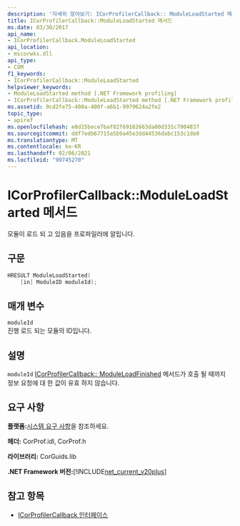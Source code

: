 ```yaml
---
description: '자세히 알아보기: ICorProfilerCallback:: ModuleLoadStarted 메서드'
title: ICorProfilerCallback::ModuleLoadStarted 메서드
ms.date: 03/30/2017
api_name:
- ICorProfilerCallback.ModuleLoadStarted
api_location:
- mscorwks.dll
api_type:
- COM
f1_keywords:
- ICorProfilerCallback::ModuleLoadStarted
helpviewer_keywords:
- ModuleLoadStarted method [.NET Framework profiling]
- ICorProfilerCallback::ModuleLoadStarted method [.NET Framework profiling]
ms.assetid: 9cd2fe75-408a-400f-a6b1-9979624a2fe2
topic_type:
- apiref
ms.openlocfilehash: e8d15bece7baf82f69162663da00d331c7904837
ms.sourcegitcommit: ddf7edb67715a5b9a45e3dd44536dabc153c1de0
ms.translationtype: MT
ms.contentlocale: ko-KR
ms.lasthandoff: 02/06/2021
ms.locfileid: "99745270"
---
```

# <a name="icorprofilercallbackmoduleloadstarted-method"></a>ICorProfilerCallback::ModuleLoadStarted 메서드

모듈이 로드 되 고 있음을 프로파일러에 알립니다.  
  
## <a name="syntax"></a>구문  
  
```cpp  
HRESULT ModuleLoadStarted(  
    [in] ModuleID moduleId);  
```  
  
## <a name="parameters"></a>매개 변수  

 `moduleId`  
 진행 로드 되는 모듈의 ID입니다.  
  
## <a name="remarks"></a>설명  

 `moduleId` [ICorProfilerCallback:: ModuleLoadFinished](icorprofilercallback-moduleloadfinished-method.md) 메서드가 호출 될 때까지 정보 요청에 대 한 값이 유효 하지 않습니다.  
  
## <a name="requirements"></a>요구 사항  

 **플랫폼:**[시스템 요구 사항](../../get-started/system-requirements.md)을 참조하세요.  
  
 **헤더:** CorProf.idl, CorProf.h  
  
 **라이브러리:** CorGuids.lib  
  
 **.NET Framework 버전:**[!INCLUDE[net_current_v20plus](../../../../includes/net-current-v20plus-md.md)]  
  
## <a name="see-also"></a>참고 항목

- [ICorProfilerCallback 인터페이스](icorprofilercallback-interface.md)
